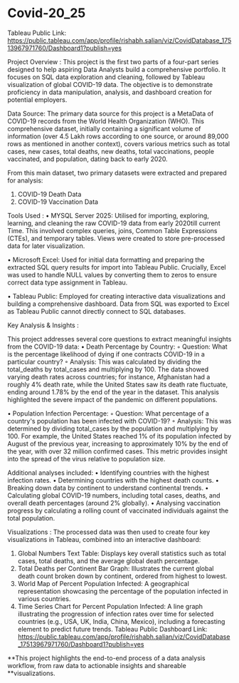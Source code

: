 # Covid-20_25

Tableau Public Link: https://public.tableau.com/app/profile/rishabh.salian/viz/CovidDatabase_17513967971760/Dashboard1?publish=yes

Project Overview :
This project is the first two parts of a four-part series designed to help aspiring Data Analysts build a comprehensive portfolio. It focuses on SQL data exploration and cleaning, followed by Tableau visualization of global COVID-19 data. The objective is to demonstrate proficiency in data manipulation, analysis, and dashboard creation for potential employers.

Data Source:
The primary data source for this project is a MetaData of COVID-19 records from the World Health Organization (WHO). This comprehensive dataset, initially containing a significant volume of information (over 4.5 Lakh rows according to one source, or around 89,000 rows as mentioned in another context), covers various metrics such as total cases, new cases, total deaths, new deaths, total vaccinations, people vaccinated, and population, dating back to early 2020.


From this main dataset, two primary datasets were extracted and prepared for analysis:
  1. COVID-19 Death Data
  2. COVID-19 Vaccination Data


Tools Used :
  • MYSQL Server 2025: Utilised for importing, exploring, learning, and cleaning the raw COVID-19 data from early 2020till current Time. This involved complex queries, joins, Common Table Expressions (CTEs), and temporary tables. Views were created to store pre-processed data for later visualization.

  • Microsoft Excel: Used for initial data formatting and preparing the extracted SQL query results for import into Tableau Public. Crucially, Excel was used to handle NULL values by converting them to zeros to ensure correct data type assignment in Tableau.

  • Tableau Public: Employed for creating interactive data visualizations and building a comprehensive dashboard. Data from SQL was exported to Excel as Tableau Public cannot directly connect to SQL databases.


Key Analysis & Insights :

This project addresses several core questions to extract meaningful insights from the COVID-19 data:
  • Death Percentage by Country:
    ◦ Question: What is the percentage likelihood of dying if one contracts COVID-19 in a particular country?
    ◦ Analysis: This was calculated by dividing the total_deaths by total_cases and multiplying by 100. The data showed varying death rates across countries; for instance, Afghanistan had a roughly 4% death rate, while the United States saw its death rate fluctuate, ending around 1.78% by the end of the year in the dataset. This analysis highlighted the severe impact of the pandemic on different populations.
  
  • Population Infection Percentage:
    ◦ Question: What percentage of a country's population has been infected with COVID-19?
    ◦ Analysis: This was determined by dividing total_cases by the population and multiplying by 100. For example, the United States reached 1% of its population infected by August of the previous year, increasing to approximately 10% by the end of the year, with over 32 million confirmed cases. This metric provides insight into the spread of the virus relative to population size.


Additional analyses included:
• Identifying countries with the highest infection rates.
• Determining countries with the highest death counts.
• Breaking down data by continent to understand continental trends.
• Calculating global COVID-19 numbers, including total cases, deaths, and overall death percentages (around 2% globally).
• Analysing vaccination progress by calculating a rolling count of vaccinated individuals against the total population.


Visualizations :
The processed data was then used to create four key visualizations in Tableau, combined into an interactive dashboard:
  1. Global Numbers Text Table: Displays key overall statistics such as total cases, total deaths, and the average global death percentage.
  2. Total Deaths per Continent Bar Graph: Illustrates the current global death count broken down by continent, ordered from highest to lowest.
  3. World Map of Percent Population Infected: A geographical representation showcasing the percentage of the population infected in various countries.
  4. Time Series Chart for Percent Population Infected: A line graph illustrating the progression of infection rates over time for selected countries (e.g., USA, UK, India, China, Mexico), including a forecasting element to predict future trends.
Tableau Public Dashboard Link: https://public.tableau.com/app/profile/rishabh.salian/viz/CovidDatabase_17513967971760/Dashboard1?publish=yes

**This project highlights the end-to-end process of a data analysis workflow, from raw data to actionable insights and shareable **visualizations.
